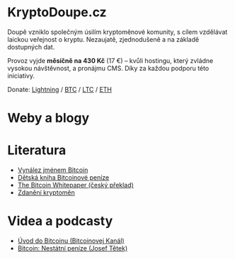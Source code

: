 # KryptoDoupe.cz
Doupě vzniklo společným úsilím kryptoměnové komunity, s cílem vzdělávat laickou veřejnost o kryptu. Nezaujatě, zjednodušeně a na základě dostupných dat.

Provoz vyjde **měsíčně na 430 Kč** (17 €) – kvůli hostingu, který zvládne vysokou návštěvnost, a pronájmu CMS. Díky za každou podporu této iniciativy.

Donate: [Lightning](https://pay.btcslovnik.cz/tpos/7YMNA2GoHjdmV2WTtvpP6K) / [BTC](https://www.blockchain.com/btc/address/bc1qwysea339u46prgagc73gply9sdw9ygmpnkp0tn) / [LTC](https://blockchair.com/litecoin/address/ltc1qrfezze2l9dqgqhkz6djza4d8s0drzt5zpz26cr) / [ETH](https://www.blockchain.com/eth/address/0x96E94Bf6F8b1d528739a4f2eaBf0ae171dde0B11)

# Weby a blogy

# Literatura
- [Vynález jménem Bitcoin](https://braiins.com/blog/vynalez-jmenem-bitcoin)
- [Dětská kniha Bitcoinové peníze](https://braiins.com/blog/bitcoinove-penize)
- [The Bitcoin Whitepaper (český překlad)](https://braiins.com/blog/the-bitcoin-whitepaper-cesky-preklad)
- [Zdanění kryptoměn](https://www.zdanenikryptomen.cz/zdanenikryptomen.pdf)

# Videa a podcasty
- [Úvod do Bitcoinu (Bitcoinovej Kanál)](https://www.youtube.com/playlist?list=PLiD1OrtvRy70RQ8k5HH0E3vHQPpEIJJhZ)
- [Bitcoin: Nestátní peníze (Josef Tětek)](https://www.youtube.com/playlist?list=PLGJQS0h-wqLQqIZ6U6gn5jsaUsjUqi1Bt)